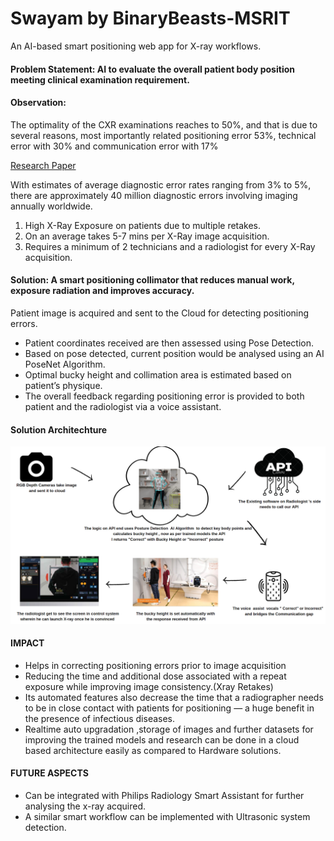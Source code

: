 # Swayam by BinaryBeasts-MSRIT
An AI-based smart positioning web app for X-ray workflows.

#### Problem Statement: AI to evaluate the overall patient body position meeting clinical examination requirement.

#### Observation:
The optimality of the CXR examinations reaches
to 50%, and that is due to several reasons, most
importantly related positioning error 53%,
technical error with 30% and communication
error with 17%

[Research Paper](https://www.researchgate.net/publication/330142781_EVALUATION_OF_POSITIONING_ERRORS_FOR_IN_ROUTINE_CHEST_X-RAY_AT_BEIT_JALA_GOVERNMENTAL_HOSPITAL)

With estimates of average diagnostic error rates ranging from 3% to 5%, there are approximately 40 million diagnostic
errors involving imaging annually worldwide.
1. High X-Ray Exposure on patients due to multiple retakes.
2. On an average takes 5-7 mins per X-Ray image acquisition.
3. Requires a minimum of 2 technicians and a radiologist for every X-Ray acquisition.

#### Solution: A smart positioning collimator that reduces manual work, exposure radiation and improves accuracy.

Patient image is acquired and sent to the Cloud for detecting positioning errors.
- Patient coordinates received are then assessed using Pose Detection.
- Based on pose detected, current position would be analysed using an AI PoseNet Algorithm.
- Optimal bucky height and collimation area is estimated based on patient’s physique.
- The overall feedback regarding positioning error is provided to both patient and the radiologist via a voice
assistant.

#### Solution Architechture
![arch](https://github.com/shreyabiradar07/BinaryBeasts-MSRIT/blob/main/screenshots/architechture.png)

#### IMPACT
- Helps in correcting positioning errors prior to image acquisition
- Reducing the time and additional dose associated with a repeat exposure while improving image consistency.(Xray
Retakes)
- Its automated features also decrease the time that a radiographer needs to be in close contact with patients for
positioning — a huge benefit in the presence of infectious diseases.
- Realtime auto upgradation ,storage of images and further datasets for improving the trained models and research
can be done in a cloud based architecture easily as compared to Hardware solutions.
#### FUTURE ASPECTS
- Can be integrated with Philips Radiology Smart Assistant for further analysing the x-ray acquired.
- A similar smart workflow can be implemented with Ultrasonic system detection.
